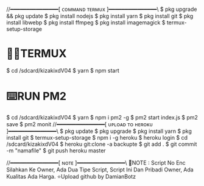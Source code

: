  //━━━━━━━━━━━━━━━[ ᴄᴏᴍᴍᴀɴᴅ ᴛᴇʀᴍᴜx ]━━━━━━━━━━━━━━━\\
 $ pkg upgrade && pkg update
 $ pkg install nodejs
 $ pkg install yarn
 $ pkg install git
 $ pkg install libwebp
 $ pkg install ffmpeg
 $ pkg install imagemagick
 $ termux-setup-storage
 
 # 👨‍💻TERMUX
 $ cd /sdcard/kizakixdV04
 $ yarn
 $ npm start

 # ⌨️RUN PM2
 $ cd /sdcard/kizakixdV04
 $ yarn
 $ npm i pm2 -g
 $ pm2 start index.js
 $ pm2 save
 $ pm2 monit 
 //━━━━━━━━━━━━━━━[ ᴜᴘʟᴏᴀᴅ ᴛᴏ ʜᴇʀᴏᴋᴜ ]━━━━━━━━━━━━━━━\\
 $ pkg update
 $ pkg upgrade
 $ pkg install yarn
 $ pkg install git
 $ termux-setup-storage
 $ npm i -g heroku
 $ heroku login
 $ cd /sdcard/kizakixdV04
 $ heroku git:clone -a backupte 
 $ git add .
 $ git commit -m "namafile"
 $ git push heroku master
 
  //━━━━━━━━━━━━━━━[ ɴᴏᴛᴇ ]━━━━━━━━━━━━━━━\\
 📮NOTE : Script No Enc Silahkan Ke Owner, Ada Dua Tipe Script, Script Ini Dan Pribadi Owner, Ada Kualitas Ada Harga.
 ⭐Upload github by DamianBotz
